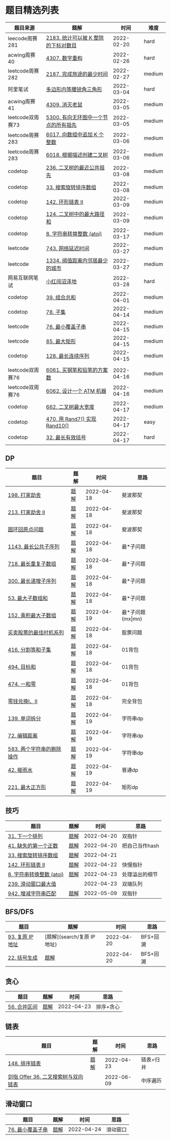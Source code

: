 # 题目精选列表

|  题目来源   | 题解  | 时间 | 难度 |
|  ----  | ----  | ---- |  ----  |
| leecode周赛281 | [2183. 统计可以被 K 整除的下标对数目](test/统计可以被K整除的下标对数目) | 2022-02-20 | hard |
| acwing周赛40 | [4307. 数字重构](test/数字重构) | 2022-02-26 | hard |
| leetcode周赛282 | [2187. 完成旅途的最少时间](test/完成旅途的最少时间) | 2022-02-27 | medium |
| 阿里笔试  | [多边形内等腰锐角三角形](test/多边形内等腰锐角三角形) | 2022-03-04 | hard |
| acwing周赛41  | [4309. 消灭老鼠](test/消灭老鼠) | 2022-03-05 | medium |
| leetcode双周赛73 | [5300. 有向无环图中一个节点的所有祖先](test/有向无环图中一个节点的所有祖先) | 2022-03-05 | medium |
| leetcode周赛283 | [6017. 向数组中追加 K 个整数](test/向数组中追加K个整数)  | 2022-03-06 | medium |
| leetcode周赛283 | [6018. 根据描述创建二叉树](test/根据描述创建二叉树) | 2022-03-06 | medium |
| codetop | [236. 二叉树的最近公共祖先](https://leetcode-cn.com/problems/lowest-common-ancestor-of-a-binary-tree) | 2022-03-08 | medium |
| codetop | [33. 搜索旋转排序数组](https://leetcode-cn.com/problems/search-in-rotated-sorted-array/) | 2022-03-08 | medium |
| codetop | [142. 环形链表 II](https://leetcode-cn.com/problems/linked-list-cycle-ii/) | 2022-03-09 | medium |
| codetop | [124. 二叉树中的最大路径和](https://leetcode-cn.com/problems/binary-tree-maximum-path-sum/) | 2022-03-09 | medium |
| codetop | [8. 字符串转换整数 (atoi)](https://leetcode-cn.com/problems/string-to-integer-atoi/) | 2022-03-17 | medium |
| leetcode | [743. 网络延迟时间](https://leetcode-cn.com/problems/network-delay-time/) | 2022-03-27 | medium |
| leetcode | [1334. 阈值距离内邻居最少的城市](https://leetcode-cn.com/problems/find-the-city-with-the-smallest-number-of-neighbors-at-a-threshold-distance/) | 2022-03-27 | medium |
| 网易互联网笔试 | [小红闯沼泽地](test/小红闯沼泽地) | 2022-03-28 | hard |
| codetop | [39. 组合总和](https://leetcode-cn.com/problems/combination-sum/) | 2022-04-01 | medium |
| codetop | [78. 子集](https://leetcode-cn.com/problems/subsets/) | 2022-04-14 | medium |
| leetcode | [76. 最小覆盖子串](https://leetcode-cn.com/problems/minimum-window-substring/) | 2022-04-15 | medium |
| leetcode | [85. 最大矩形](https://leetcode-cn.com/problems/maximal-rectangle/) | 2022-04-15 | medium |
| codetop | [128. 最长连续序列](https://leetcode-cn.com/problems/longest-consecutive-sequence/) | 2022-04-15 | medium |
|                  |                                                              |            |        |
| leetcode双周赛76 | [6061. 买钢笔和铅笔的方案数](https://leetcode-cn.com/problems/number-of-ways-to-buy-pens-and-pencils/) | 2022-04-16 | medium |
| leetcode双周赛76 | [6062. 设计一个 ATM 机器](https://leetcode-cn.com/problems/design-an-atm-machine/) | 2022-04-16 | medium |
| codetop | [662. 二叉树最大宽度](https://leetcode-cn.com/problems/maximum-width-of-binary-tree/) | 2022-04-17 | medium |
| codetop | [470. 用 Rand7() 实现 Rand10()](https://leetcode-cn.com/problems/implement-rand10-using-rand7/) | 2022-04-17 | easy |
| codetop | [32. 最长有效括号](https://leetcode-cn.com/problems/longest-valid-parentheses/) | 2022-04-17 | hard |





## DP

| 题目                                                         | 题解                                                        | 时间       | 思路              |
| ------------------------------------------------------------ | ----------------------------------------------------------- | ---------- | ----------------- |
| [198. 打家劫舍](https://leetcode-cn.com/problems/house-robber/) | [题解](dp/打家劫舍)                                         | 2022-04-18 | 斐波那契          |
| [213. 打家劫舍 II](https://leetcode-cn.com/problems/house-robber-ii/) | [题解](dp/打家劫舍)                                         | 2022-04-18 | 斐波那契          |
| [圆环回原点问题](https://mp.weixin.qq.com/s/NZPaFsFrTybO3K3s7p7EVg) | [题解]((https://mp.weixin.qq.com/s/NZPaFsFrTybO3K3s7p7EVg)) | 2022-04-18 | 斐波那契          |
| [1143. 最长公共子序列](https://leetcode-cn.com/problems/longest-common-subsequence/) | [题解](dp/最长公共子序列)                                   | 2022-04-18 | 最*子问题         |
| [718. 最长重复子数组](https://leetcode-cn.com/problems/maximum-length-of-repeated-subarray/) | [题解](dp/最长重复子数组)                                   | 2022-04-18 | 最*子问题         |
| [300. 最长递增子序列](https://leetcode-cn.com/problems/longest-increasing-subsequence/) | [题解](dp/最长递增子序列)                                   | 2022-04-18 | 最*子问题         |
| [53. 最大子数组和](https://leetcode-cn.com/problems/maximum-subarray/) | [题解](dp/最大子数组和)                                     | 2022-04-18 | 最*子问题         |
| [152. 乘积最大子数组](https://leetcode-cn.com/problems/maximum-product-subarray/) | [题解](dp/乘积最大子数字)                                   | 2022-04-19 | 最*子问题(mx\|mn) |
| [买卖股票的最佳时机系列](https://leetcode-cn.com/problems/best-time-to-buy-and-sell-stock) | [题解](dp/买卖股票的最佳时机)                               | 2022-04-18 | 股票问题          |
| [416. 分割等和子集](https://leetcode-cn.com/problems/partition-equal-subset-sum/) | [题解](dp/分割等和子集)                                     | 2022-04-18 | 01背包            |
| [494. 目标和](https://leetcode-cn.com/problems/target-sum/)  | [题解](dp/目标和)                                           | 2022-04-18 | 01背包            |
| [474. 一和零](https://leetcode-cn.com/problems/ones-and-zeroes/) | [题解](dp/一和零)                                           | 2022-04-18 | 01背包            |
| [零钱兑换I、II](https://leetcode-cn.com/problems/coin-change/) | [题解](dp/零钱兑换)                                         | 2022-04-18 | 完全背包          |
| [139. 单词拆分](https://leetcode-cn.com/problems/word-break/) | [题解](dp/单词拆分)                                         | 2022-04-19 | 字符串dp          |
| [72. 编辑距离](https://leetcode-cn.com/problems/edit-distance/) | [题解](dp/编辑距离)                                         | 2022-04-19 | 字符串dp          |
| [583. 两个字符串的删除操作](https://leetcode-cn.com/problems/delete-operation-for-two-strings/) | [题解](dp/两个字符串的删除操作)                             | 2022-04-19 | 字符串dp          |
| [42. 接雨水](https://leetcode-cn.com/problems/trapping-rain-water/) | [题解](dp/接雨水)                                           | 2022-04-19 | 普通dp            |
| [221. 最大正方形](https://leetcode-cn.com/problems/maximal-square/) | [题解](dp/最大正方形)                                       | 2022-04-19 | 矩形dp            |



## 技巧

| 题目                                                         | 题解                           | 时间       | 思路           |
| ------------------------------------------------------------ | ------------------------------ | ---------- | -------------- |
| [31. 下一个排列](https://leetcode-cn.com/problems/next-permutation/) | [题解](skill/下一个排列)       | 2022-04-20 | 双指针         |
| [41. 缺失的第一个正数](https://leetcode-cn.com/problems/first-missing-positive/) | [题解](skill/缺失的第一个正数) | 2022-04-20 | 把自己当作hash |
| [33. 搜索旋转排序数组](https://leetcode-cn.com/problems/search-in-rotated-sorted-array/) | [题解](skill/搜索旋转排序数组) | 2022-04-21 |                |
| [142. 环形链表 II](https://leetcode-cn.com/problems/linked-list-cycle-ii/) | [题解](skill/环形链表)         | 2022-04-22 | 快慢指针       |
| [8. 字符串转换整数 (atoi)](https://leetcode-cn.com/problems/string-to-integer-atoi/) | [题解](skill/字符串转换整数)   | 2022-04-23 | 处理溢出的细节 |
| [239. 滑动窗口最大值](https://leetcode-cn.com/problems/sliding-window-maximum/) |                                | 2022-04-23 | 双端队列       |
| [942. 增减字符串匹配](https://leetcode.cn/problems/di-string-match/) | [题解](skill/增减字符串匹配)   | 2022-05-09 | 双指针         |



## BFS/DFS

| 题目                                                         | 题解                        | 时间       | 思路     |
| ------------------------------------------------------------ | --------------------------- | ---------- | -------- |
| [93. 复原 IP 地址](https://leetcode-cn.com/problems/restore-ip-addresses/) | [题解](search/复原 IP 地址) | 2022-04-20 | BFS+回溯 |
| [22. 括号生成](https://leetcode-cn.com/problems/generate-parentheses/) | [题解](search/括号生成)     | 2022-04-20 | BFS+回溯 |



## 贪心

| 题目                                                         | 题解                    | 时间       | 思路      |
| ------------------------------------------------------------ | ----------------------- | ---------- | --------- |
| [56. 合并区间](https://leetcode-cn.com/problems/merge-intervals/) | [题解](greedy/合并区间) | 2022-04-23 | 排序+贪心 |



## 链表

| 题目                                                         | 题解                        | 时间       | 思路      |
| ------------------------------------------------------------ | --------------------------- | ---------- | --------- |
| [148. 排序链表](https://leetcode-cn.com/problems/sort-list/) | [题解](linkedlist/排序链表) | 2022-04-23 | 链表+归并 |
| [剑指 Offer 36. 二叉搜索树与双向链表](https://leetcode.cn/problems/er-cha-sou-suo-shu-yu-shuang-xiang-lian-biao-lcof/) |                             | 2022-06-09 | 中序遍历  |



## 滑动窗口

| 题目                                                         | 题解                          | 时间       | 思路     |
| ------------------------------------------------------------ | ----------------------------- | ---------- | -------- |
| [76. 最小覆盖子串](https://leetcode-cn.com/problems/minimum-window-substring/) | [题解](slidewin/最小覆盖字串) | 2022-04-24 | 滑动窗口 |

